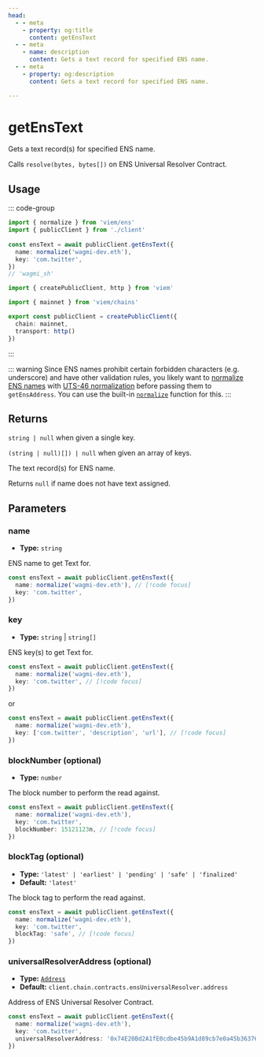 ```yaml
---
head:
  - - meta
    - property: og:title
      content: getEnsText
  - - meta
    - name: description
      content: Gets a text record for specified ENS name.
  - - meta
    - property: og:description
      content: Gets a text record for specified ENS name.

---
```


# getEnsText

Gets a text record(s) for specified ENS name.

Calls `resolve(bytes, bytes[])` on ENS Universal Resolver Contract.

## Usage

::: code-group

```ts [example.ts]
import { normalize } from 'viem/ens'
import { publicClient } from './client'
 
const ensText = await publicClient.getEnsText({
  name: normalize('wagmi-dev.eth'),
  key: 'com.twitter',
})
// 'wagmi_sh'
```

```ts [client.ts]
import { createPublicClient, http } from 'viem'

import { mainnet } from 'viem/chains'

export const publicClient = createPublicClient({
  chain: mainnet,
  transport: http()
})
```

:::

::: warning
Since ENS names prohibit certain forbidden characters (e.g. underscore) and have other validation rules, you likely want to [normalize ENS names](https://docs.ens.domains/contract-api-reference/name-processing#normalising-names) with [UTS-46 normalization](https://unicode.org/reports/tr46) before passing them to `getEnsAddress`. You can use the built-in [`normalize`](/docs/ens/utilities/normalize) function for this.
:::

## Returns

`string | null` when given a single key.

`(string | null)[]) | null` when given an array of keys.

The text record(s) for ENS name.

Returns `null` if name does not have text assigned.

## Parameters

### name

- **Type:** `string`

ENS name to get Text for.

```ts
const ensText = await publicClient.getEnsText({
  name: normalize('wagmi-dev.eth'), // [!code focus]
  key: 'com.twitter',
})
```

### key

- **Type:** `string` | `string[]`

ENS key(s) to get Text for.

```ts
const ensText = await publicClient.getEnsText({
  name: normalize('wagmi-dev.eth'),
  key: 'com.twitter', // [!code focus]
})
```

or

```ts
const ensText = await publicClient.getEnsText({
  name: normalize('wagmi-dev.eth'),
  key: ['com.twitter', 'description', 'url'], // [!code focus]
})
```

### blockNumber (optional)

- **Type:** `number`

The block number to perform the read against.

```ts
const ensText = await publicClient.getEnsText({
  name: normalize('wagmi-dev.eth'),
  key: 'com.twitter',
  blockNumber: 15121123n, // [!code focus]
})
```

### blockTag (optional)

- **Type:** `'latest' | 'earliest' | 'pending' | 'safe' | 'finalized'`
- **Default:** `'latest'`

The block tag to perform the read against.

```ts
const ensText = await publicClient.getEnsText({
  name: normalize('wagmi-dev.eth'),
  key: 'com.twitter',
  blockTag: 'safe', // [!code focus]
})
```

### universalResolverAddress (optional)

- **Type:** [`Address`](/docs/glossary/types#address)
- **Default:** `client.chain.contracts.ensUniversalResolver.address`

Address of ENS Universal Resolver Contract.

```ts
const ensText = await publicClient.getEnsText({
  name: normalize('wagmi-dev.eth'),
  key: 'com.twitter',
  universalResolverAddress: '0x74E20Bd2A1fE0cdbe45b9A1d89cb7e0a45b36376', // [!code focus]
})
```